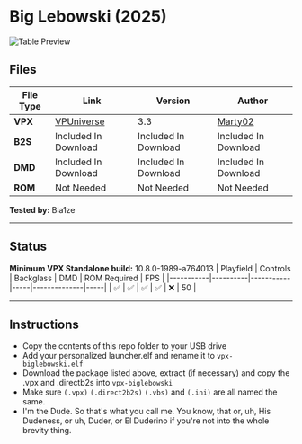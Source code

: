 # Big Lebowski (2025)

![Table Preview](https://github.com/Bla1ze/vpx-images/blob/main/vpx-biglebowski.png)

## Files
| File Type | Link | Version | Author | 
|-----------|--------|----------|--------------|
| **VPX** | [VPUniverse](https://vpuniverse.com/files/file/23627-big-lebowski/) | 3.3 | [Marty02](https://vpuniverse.com/profile/16531-marty02/) |
| **B2S** | Included In Download | Included In Download | Included In Download |
| **DMD** | Included In Download | Included In Download | Included In Download |
| **ROM** | Not Needed| Not Needed | Not Needed|

**Tested by:** Bla1ze

---

## Status 
**Minimum VPX Standalone build:** 10.8.0-1989-a764013
| Playfield | Controls | Backglass | DMD | ROM Required | FPS | 
|-----------|----------|-----------|-----|--------------|-----|
| :white_check_mark: | :white_check_mark: | :white_check_mark: | :white_check_mark: | :x: | 50 |

---

## Instructions

- Copy the contents of this repo folder to your USB drive
- Add your personalized launcher.elf and rename it to `vpx-biglebowski.elf`
- Download the package listed above, extract (if necessary) and copy the .vpx and .directb2s into `vpx-biglebowski`
- Make sure `(.vpx)` `(.direct2b2s)` `(.vbs)` and `(.ini)` are all named the same.
- I'm the Dude. So that's what you call me. You know, that or, uh, His Dudeness, or uh, Duder, or El Duderino if you're not into the whole brevity thing.
